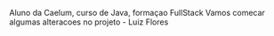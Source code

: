 Aluno da Caelum, curso de Java, formaçao FullStack
Vamos comecar algumas alteracoes no projeto - Luiz Flores
